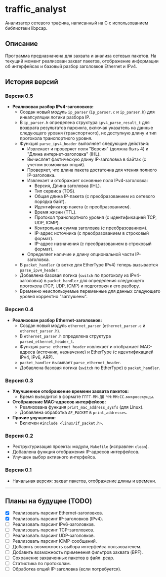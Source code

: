 # traffic_analyst

Анализатор сетевого трафика, написанный на C с использованием библиотеки libpcap.

## Описание

Программа предназначена для захвата и анализа сетевых пакетов.
На текущий момент реализован захват пакетов, отображение информации об интерфейсах и базовый разбор заголовков Ethernet и IPv4.

## История версий

### Версия 0.5  
*   **Реализован разбор IPv4-заголовков:**
    *   Создан новый модуль `ip_parser` (`ip_parser.c` и `ip_parser.h`) для инкапсуляции логики разбора IP.
    *   В `ip_parser.h` определена структура `ipv4_parse_result_t` для возврата результатов парсинга, включая указатель на данные следующего уровня (транспортного), их доступную длину и тип протокола транспортного уровня.
    *   Функция `parse_ipv4_header` выполняет следующие действия:
        *   Извлекает и проверяет поля "Версия" (должна быть 4) и "Длина интернет-заголовка" (IHL).
        *   Вычисляет фактическую длину IP-заголовка в байтах (с учетом возможных опций).
        *   Проверяет, что длина пакета достаточна для чтения полного IP-заголовка.
        *   Извлекает и отображает основные поля IPv4-заголовка:
            *   Версия, Длина заголовка (IHL).
            *   Тип сервиса (TOS).
            *   Общая длина IP-пакета (с преобразованием из сетевого порядка байт).
            *   Идентификатор пакета (с преобразованием).
            *   Время жизни (TTL).
            *   Протокол транспортного уровня (с идентификацией TCP, UDP, ICMP).
            *   Контрольная сумма заголовка (с преобразованием).
            *   IP-адрес источника (с преобразованием в строковый формат).
            *   IP-адрес назначения (с преобразованием в строковый формат).
        *   Определяет наличие и длину опциональной части IP-заголовка.
    *   В `packet_handler` (в ветке для EtherType IPv4) теперь вызывается `parse_ipv4_header`.
    *   Добавлена базовая логика (`switch` по протоколу из IPv4-заголовка) в `packet_handler` для определения следующего протокола (TCP, UDP, ICMP) и подготовки к его разбору.
    *   Временно неиспользуемые переменные для данных следующего уровня корректно "заглушены".

### Версия 0.4  
*   **Реализован разбор Ethernet-заголовков:**
    *   Создан новый модуль `ethernet_parser` (`ethernet_parser.c` и `ethernet_parser.h`).
    *   В `ethernet_parser.h` определена структура `parsed_ethernet_header_t`.
    *   Функция `parse_ethernet_header` извлекает и отображает MAC-адреса (источник, назначение) и EtherType (с идентификацией IPv4, IPv6, ARP).
    *   `packet_handler` вызывает `parse_ethernet_header`.
    *   Добавлена базовая логика (`switch` по EtherType) в `packet_handler`.

### Версия 0.3  
*   **Улучшенное отображение времени захвата пакетов:**
    *   Время выводится в формате `ГГГГ-ММ-ДД ЧЧ:ММ:СС.микросекунды`.
*   **Отображение MAC-адресов интерфейсов:**
    *   Реализована функция `print_mac_address_sysfs` (для Linux).
    *   Добавлена обработка `AF_PACKET` в `print_addresses`.
*   **Прочие улучшения:**
    *   Включен `#include <linux/if_packet.h>`.

### Версия 0.2  
*   Реструктуризация проекта: модули, `Makefile` (исправлен `clean`).
*   Добавлена функция отображения IP-адресов интерфейсов.
*   Улучшен выбор активного интерфейса.

### Версия 0.1  
*   Начальная версия: захват пакетов, отображение длины и времени.

---

## Планы на будущее (TODO)

*   [x] Реализовать парсинг Ethernet-заголовков.
*   [x] Реализовать парсинг IP-заголовков (IPv4). <!-- Отметили IPv4 как сделанный -->
*   [ ] Реализовать парсинг IPv6-заголовков. <!-- Добавили как отдельный пункт -->
*   [ ] Реализовать парсинг TCP-заголовков.
*   [ ] Реализовать парсинг UDP-заголовков.
*   [ ] Реализовать парсинг ICMP-сообщений. <!-- Добавили как отдельный пункт -->
*   [ ] Добавить возможность выбора интерфейса пользователем.
*   [ ] Добавить возможность применения фильтров захвата (BPF).
*   [ ] Сохранение захваченных пакетов в файл .pcap.
*   [ ] Статистика по протоколам.
*   [ ] Обработка опций IP-заголовка (если потребуется).
